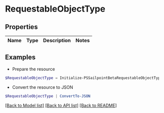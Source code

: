 # RequestableObjectType
## Properties

Name | Type | Description | Notes
------------ | ------------- | ------------- | -------------

## Examples

- Prepare the resource
```powershell
$RequestableObjectType = Initialize-PSSailpointBetaRequestableObjectType 
```

- Convert the resource to JSON
```powershell
$RequestableObjectType | ConvertTo-JSON
```

[[Back to Model list]](../README.md#documentation-for-models) [[Back to API list]](../README.md#documentation-for-api-endpoints) [[Back to README]](../README.md)

